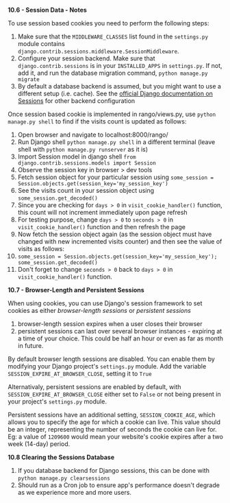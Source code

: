 **10.6 - Session Data - Notes**

To use session based cookies you need to perform the following steps:

1. Make sure that the `MIDDLEWARE_CLASSES` list found in the `settings.py` module contains `django.contrib.sessions.middleware.SessionMiddleware`.
2. Configure your session backend. Make sure that `django.contrib.sessions` is in your `INSTALLED_APPS` in `settings.py`. If not, add it, and run the database migration command, `python manage.py migrate`
3. By default a database backend is assumed, but you might want to use a different setup (i.e. cache). See the [official Django documentation on Sessions](https://docs.djangoproject.com/en/1.9/topics/http/sessions/) for other backend configuration

Once session based cookie is implemented in rango/views.py, use `python manage.py shell` to find if the visits count is updated as follows:

1. Open browser and navigate to localhost:8000/rango/
2. Run Django shell `python manage.py shell` in a different terminal (leave shell with `python manage.py runserver` as it is)
3. Import Session model in django shell `from django.contrib.sessions.models import Session`
4. Observe the session key in browser > dev tools
5. Fetch session object for your particular session using `some_session = Session.objects.get(session_key='my_session_key')`
6. See the visits count in your session object using `some_session.get_decoded()`
7. Since you are checking for `days > 0` in `visit_cookie_handler()` function, this count will not increment immediately upon page refresh
8. For testing purpose, change `days > 0` to `seconds > 0` in `visit_cookie_handler()` function and then refresh the page
9. Now fetch the session object again (as the session object must have changed with new incremented visits counter) and then see the value of visits as follows:
10. `some_session = Session.objects.get(session_key='my_session_key'); some_session.get_decoded()`
11. Don't forget to change `seconds > 0` back to `days > 0` in `visit_cookie_handler()` function.


**10.7 - Browser-Length and Persistent Sessions**

When using cookies, you can use Django's session framework to set cookies as either _browser-length sessions_ or _persistent sessions_

1. browser-length session expires when a user closes their browser
2. persistent sessions can last over several browser instances - expiring at a time of your choice. This could be half an hour or even as far as month in future.

By default browser length sessions are disabled. You can enable them by modifying your Django project's `settings.py` module. Add the variable `SESSION_EXPIRE_AT_BROWSER_CLOSE`, setting it to `True`

Alternativaly, persistent sessions are enabled by default, with `SESSION_EXPIRE_AT_BROWSER_CLOSE` either set to `False` or not being present in your project's `settings.py` module.

Persistent sessions have an additional setting, `SESSION_COOKIE_AGE`, which allows you to specify the age for which a cookie can live. This value should be an integer, representing the number of seconds the cookie can live for.
Eg: a value of `1209600` would mean your website's cookie expires after a two week (14-day) period.


**10.8 Clearing the Sessions Database**

1. If you database backend for Django sessions, this can be done with `python manage.py clearsessions`
2. Should run as a Cron job to ensure app's performance doesn't degrade as we experience more and more users.